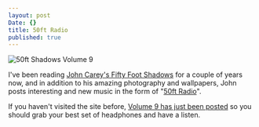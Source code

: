 ```yaml
---
layout: post
Date: {}
title: 50ft Radio
published: true
---
```


<img src="http://images.fiftyfootshadows.net/2013/12/vol9-700x350.jpg" alt="50ft Shadows Volume 9" class="widescreen"/>

I've been reading [John Carey's Fifty Foot Shadows](http://fiftyfootshadows.net/) for a couple of years now, and in addition to his amazing photography and wallpapers, John posts interesting and new music in the form of "[50ft Radio](http://fiftyfootshadows.net/category/music/)".

If you haven't visited the site before, [Volume 9 has just been posted](http://fiftyfootshadows.net/2013/12/12/50ft-radio-volume-nine/) so you should grab your best set of headphones and have a listen.